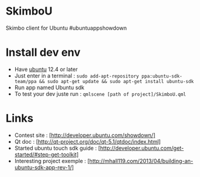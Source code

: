 SkimboU
=======

Skimbo client for Ubuntu #ubuntuappshowdown

# Install dev env

* Have [ubuntu](http://www.ubuntu.com/download/desktop) 12.4 or later
* Just enter in a terminal :
```sudo add-apt-repository ppa:ubuntu-sdk-team/ppa && sudo apt-get update && sudo apt-get install ubuntu-sdk```
* Run app named Ubuntu sdk
* To test your dev juste run :
```qmlscene [path of project]/SkimboU.qml```

# Links

* Contest site : [http://developer.ubuntu.com/showdown/]
* Qt doc : [http://qt-project.org/doc/qt-5.1/qtdoc/index.html]
* Started ubuntu touch sdk guide : [http://developer.ubuntu.com/get-started/#step-get-toolkit]
* Interesting project exemple : [http://mhall119.com/2013/04/building-an-ubuntu-sdk-app-rev-1/]
